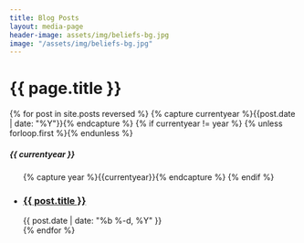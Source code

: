 ```yaml
---
title: Blog Posts
layout: media-page
header-image: assets/img/beliefs-bg.jpg
image: "/assets/img/beliefs-bg.jpg"
---
```


<h1>{{ page.title }}</h1>  
{% for post in site.posts reversed %}
{% capture currentyear %}{{post.date | date: "%Y"}}{% endcapture %}
{% if currentyear != year %}
{% unless forloop.first %}</ul>{% endunless %}
<h5>{{ currentyear }}</h5>
<ul class="posts">
{% capture year %}{{currentyear}}{% endcapture %}
{% endif %}
<li><a href="{{ post.url | prepend: site.baseurl }}"><h3>{{ post.title }}</h3></a><span class="post-meta">{{ post.date | date: "%b %-d, %Y" }}</span></li>
{% endfor %}